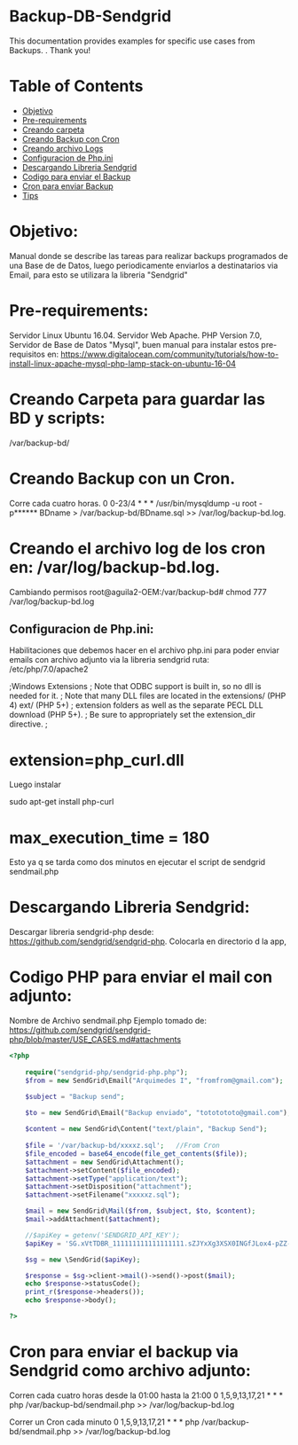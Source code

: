 # Backup-DB-Sendgrid


This documentation provides examples for specific use cases from Backups. 
. Thank you!

# Table of Contents

* [Objetivo](#objetivo)
* [Pre-requirements](#requerimientos)
* [Creando carpeta](#creando1)
* [Creando Backup con Cron](#cron1)
* [Creando archivo Logs](#logs1)
* [Configuracion de Php.ini](#phpini)
* [Descargando Libreria Sendgrid](#sendgrid)
* [Codigo para enviar el Backup](#backup1)
* [Cron para enviar Backup](#cron2)
* [Tips](#tips)

<a name="objetivo"></a>
# Objetivo:  
Manual donde se describe las tareas  para realizar backups programados de una Base de 
de Datos, luego periodicamente enviarlos a destinatarios via Email, para esto se utilizara la libreria "Sendgrid"

<a name="requerimientos"></a>
# Pre-requirements:  
Servidor Linux  Ubuntu 16.04. Servidor Web Apache. PHP Version 7.0,  Servidor de Base de Datos "Mysql", buen manual para instalar estos pre-requisitos en: https://www.digitalocean.com/community/tutorials/how-to-install-linux-apache-mysql-php-lamp-stack-on-ubuntu-16-04



<a name="creando1"></a>
# Creando Carpeta para guardar las BD y scripts:
/var/backup-bd/


<a name="cron1"></a>
# Creando Backup con un Cron. 
Corre cada cuatro horas.
0 0-23/4 * * * /usr/bin/mysqldump -u root -p****** BDname > /var/backup-bd/BDname.sql >> /var/log/backup-bd.log.
 
<a name="logs1"></a>
# Creando el archivo log de los cron en: /var/log/backup-bd.log.
Cambiando permisos
root@aguila2-OEM:/var/backup-bd# chmod 777 /var/log/backup-bd.log



<a name="phpini"></a>
## Configuracion de Php.ini:  
Habilitaciones que debemos hacer en el archivo php.ini para poder enviar emails con archivo adjunto via la libreria sendgrid
ruta: /etc/php/7.0/apache2 

;Windows Extensions
; Note that ODBC support is built in, so no dll is needed for it.
; Note that many DLL files are located in the extensions/ (PHP 4) ext/ (PHP 5+)
; extension folders as well as the separate PECL DLL download (PHP 5+).
; Be sure to appropriately set the extension_dir directive.
;

#        extension=php_curl.dll

Luego instalar 

sudo apt-get install php-curl

#   max_execution_time = 180
Esto ya q se tarda como dos minutos en ejecutar el script de sendgrid   sendmail.php


<a name="sendgrid"></a>
# Descargando Libreria Sendgrid:

Descargar libreria sendgrid-php desde:
https://github.com/sendgrid/sendgrid-php.  Colocarla en directorio d la app, 


<a name="backup1"></a>
# Codigo PHP para enviar el mail con adjunto:  
Nombre de Archivo sendmail.php
Ejemplo tomado de: https://github.com/sendgrid/sendgrid-php/blob/master/USE_CASES.md#attachments

```php
<?php
	
	require("sendgrid-php/sendgrid-php.php");
	$from = new SendGrid\Email("Arquimedes I", "fromfrom@gmail.com");

	$subject = "Backup send";
	
	$to = new SendGrid\Email("Backup enviado", "tototototo@gmail.com");

	$content = new SendGrid\Content("text/plain", "Backup Send");
	
	$file = '/var/backup-bd/xxxxz.sql';   //From Cron
	$file_encoded = base64_encode(file_get_contents($file));
	$attachment = new SendGrid\Attachment();
	$attachment->setContent($file_encoded);
	$attachment->setType("application/text");
	$attachment->setDisposition("attachment");
	$attachment->setFilename("xxxxxz.sql");

	$mail = new SendGrid\Mail($from, $subject, $to, $content);
	$mail->addAttachment($attachment);

	//$apiKey = getenv('SENDGRID_API_KEY');
	$apiKey = 'SG.xVtTDBR_111111111111111111.sZJYxXg3XSX0INGfJLox4-pZZ-25DranfBUtbu4_gqQ';

	$sg = new \SendGrid($apiKey);

	$response = $sg->client->mail()->send()->post($mail);
	echo $response->statusCode();
	print_r($response->headers());
	echo $response->body();

?>

```



<a name="cron2"></a>
# Cron para enviar el backup via Sendgrid como archivo adjunto: 
Corren cada cuatro horas desde la 01:00 hasta la 21:00
0 1,5,9,13,17,21 * * * php /var/backup-bd/sendmail.php >> /var/log/backup-bd.log


<a name="tips"></a>
Correr un Cron cada minuto
0 1,5,9,13,17,21 * * * php /var/backup-bd/sendmail.php >> /var/log/backup-bd.log
